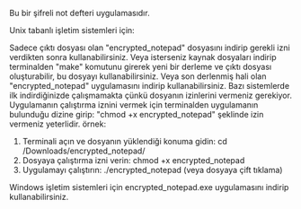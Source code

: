 Bu bir şifreli not defteri uygulamasıdır.

Unix tabanlı işletim sistemleri için:

Sadece çıktı dosyası olan "encrypted_notepad" dosyasını indirip gerekli izni verdikten sonra kullanabilirsiniz.
Veya isterseniz kaynak dosyaları indirip terminalden "make" komutunu girerek yeni bir derleme ve çıktı dosyası oluşturabilir, bu dosyayı kullanabilirsiniz.
Veya son derlenmiş hali olan "encrypted_notepad" uygulamasını indirip kullanabilirsiniz. Bazı sistemlerde ilk indirdiğinizde çalışmamakta çünkü dosyanın izinlerini vermeniz gerekiyor.
Uygulamanın çalıştırma iznini vermek için terminalden uygulamanın bulunduğu dizine girip:
"chmod +x encrypted_notepad" şeklinde izin vermeniz yeterlidir.
örnek:
1) Terminali açın ve dosyanın yüklendiği konuma gidin:
   cd /Downloads/encrypted_notepad/
2) Dosyaya çalıştırma izni verin:
   chmod +x encrypted_notepad
3) Uygulamayı çalıştırın:
   ./encrypted_notepad (veya dosyaya çift tıklama)

Windows işletim sistemleri için encrypted_notepad.exe uygulamasını indirip kullanabilirsiniz.
